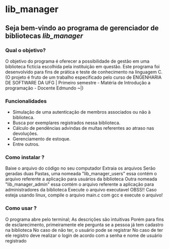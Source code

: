 # lib_manager

## Seja bem-vindo ao programa de gerenciador de bibliotecas _lib_manager_

### Qual o objetivo?

O objetivo do programa é oferecer a possibilidade de gestão em uma biblioteca fictícia escolhida pela instituição em questão. Este programa foi desenvolvido para fins de prática e teste de conhecimento na linguagem C.
(O projeto é fruto de um trabalho especificado pelo curso de ENGENHARIA DE SOFTWARE DA UFG | Primeiro semestre - Matéria de Introdução a programação - Docente Edmundo ~|)

### Funcionalidades

- Simulação de uma autenticação de membros associados ou não à biblioteca.
- Busca por exemplares registrados nessa biblioteca.
- Cálculo de pendências advindas de multas referentes ao atraso nas devoluções.
- Gerenciamento de estoque.
- Entre outros.

### Como instalar ?

Baixe o arquivo do código no seu computador
Extraia os arquivos
Serão geradas duas Pastas, uma nomeada "lib_manager_users" essa contém o arquivo referente a aplicação para usuários da biblioteca
Outra nomeada "lib_manager_admin" essa contém o arquivo referente a aplicação para administradores da biblioteca
Execute o arquivo executavel
OBSS!! Caso esteja usando linux, compile o arquivo main.c com gcc e execute o arquivo!

### Como usar ?

O programa abre pelo terminal;
As descrições são intuitivas
Porém para fins de esclarecimento, primeiramente ele pergunta se a pessoa já tem cadastro na biblioteca
No caso de não ter, o usuário pode se registrar
No caso de ter ele registro deve realizar o login de acordo com a senha e nome de usuário registrado
